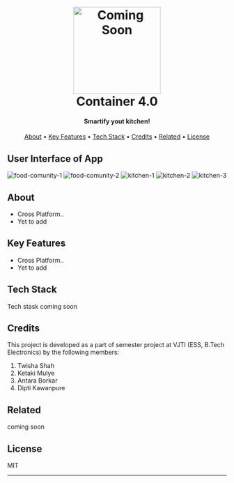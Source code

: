 
<h1 align="center">
  <br>
  <img src="https://raw.githubusercontent.com/high-functioning-sociopath/container4.0/master/repo_assets/icon_under_construction.png?token=AHOMLCSMZIG6QOPECJOCVATAMYDEQ" alt="Coming Soon" width="200">
  <br>
  Container 4.0
  <br>
</h1>

<h4 align="center">Smartify yout kitchen!</h4>

<p align="center">
  <a href="#how-to-use">About</a> •
  <a href="#key-features">Key Features</a> •
  <a href="#download">Tech Stack</a> •
  <a href="#credits">Credits</a> •
  <a href="#related">Related</a> •
  <a href="#license">License</a>
</p>

<!-- Add a working vide of app! :)-->
<!-- ![screenshot](https://raw.githubusercontent.com/amitmerchant1990/electron-markdownify/master/app/img/markdownify.gif) -->
## User Interface of App
![food-comunity-1](https://github.com/high-functioning-sociopath/container4.0/blob/foodcommunity/food-community-1.jpeg)
![food-comunity-2](https://github.com/high-functioning-sociopath/container4.0/blob/foodcommunity/food-community-2.jpeg)
![kitchen-1](https://github.com/high-functioning-sociopath/container4.0/blob/foodcommunity/kitchen-1.jpeg)
![kitchen-2](https://github.com/high-functioning-sociopath/container4.0/blob/foodcommunity/kitchen-2.jpeg)
![kitchen-3](https://github.com/high-functioning-sociopath/container4.0/blob/foodcommunity/kitchen-3.jpeg)


## About

* Cross Platform..
* Yet to add

## Key Features

* Cross Platform..
* Yet to add

## Tech Stack

Tech stask coming soon

## Credits

This project is developed as a part of semester project at VJTI (ESS, B.Tech Electronics) by the following members:
1) Twisha Shah
2) Ketaki Mulye
3) Antara Borkar
4) Dipti Kawanpure

## Related

coming soon

## License

MIT

---

